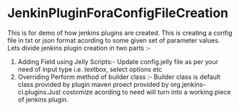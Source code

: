 # JenkinPluginForaConfigFileCreation
 This is for demo of how jenkins plugins are created. This is creating a config file in txt or json format acording to some given set of parameter values.
Lets divide jenkins plugin creation in two parts :-
1. Adding Field using Jelly Scripts:- 
  Update config.jelly file as per your need of input type i.e. textbox, select options etc
2. Overriding Perform method of builder class :- 
  Builder class is default class provided by plugin maven proect provided by org.jenkins-ci.plugins.Just costomize acording to   need will turn into a working piece of jenkins plugin.
 
